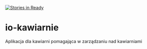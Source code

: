 [![Stories in Ready](https://badge.waffle.io/VirrageS/io-kawiarnie.png?label=ready&title=Ready)](https://waffle.io/VirrageS/io-kawiarnie)
# io-kawiarnie
Aplikacja dla kawiarni pomagająca w zarządzaniu nad kawiarniami
